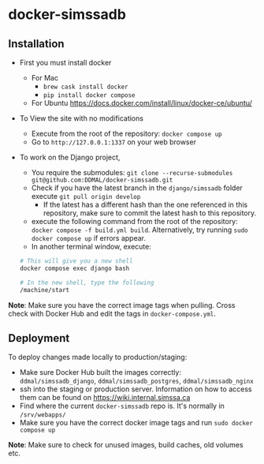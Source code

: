 # docker-simssadb

## Installation
- First you must install docker
  - For Mac
    - `brew cask install docker`
    - `pip install docker compose`
  - For Ubuntu https://docs.docker.com/install/linux/docker-ce/ubuntu/

- To View the site with no modifications
  - Execute from the root of the repository: `docker compose up`
  - Go to ``http://127.0.0.1:1337`` on your web browser
- To work on the Django project,
  - You require the submodules: `git clone --recurse-submodules git@github.com:DDMAL/docker-simssadb.git`
  - Check if you have the latest branch in the `django/simssadb` folder execute `git pull origin develop`
    - If the latest has a different hash than the one referenced in this repository, make sure to commit the latest hash to this repository.
  - execute the following command from the root of the repository: `docker compose -f build.yml build`. Alternatively, try running `sudo docker compose up` if errors appear.
  - In another terminal window, execute:

  ```bash
  # This will give you a new shell
  docker compose exec django bash

  # In the new shell, type the following
  /machine/start
  ```
**Note**: Make sure you have the correct image tags when pulling. Cross check with Docker Hub and edit the tags in `docker-compose.yml`.

## Deployment
To deploy changes made locally to production/staging:
- Make sure Docker Hub built the images correctly: `ddmal/simssadb_django`, `ddmal/simssadb_postgres`, `ddmal/simssadb_nginx`
- ssh into the staging or production server. Information on how to access them can be found on https://wiki.internal.simssa.ca
- Find where the current `docker-simssadb` repo is. It's normally in `/srv/webapps/`
- Make sure you have the correct docker image tags and run `sudo docker compose up`  
  
**Note**: Make sure to check for unused images, build caches, old volumes etc.
